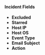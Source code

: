 
#### Incident Fields
- **Excluded**
- **Starred**
- **Host IP**
- **Host OS**
- **Event Type**
- **Email Subject**
- **Action**

